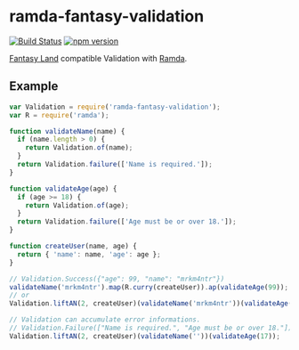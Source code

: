 ramda-fantasy-validation
=============

[![Build Status](https://travis-ci.org/mrkm4ntr/ramda-fantasy-validation.svg?branch=master)](https://travis-ci.org/mrkm4ntr/ramda-fantasy-validation)
[![npm version](https://badge.fury.io/js/ramda-fantasy-validation.svg)](https://badge.fury.io/js/ramda-fantasy-validation)

[Fantasy Land][1] compatible Validation with [Ramda][2].  

[1]: https://github.com/fantasyland/fantasy-land
[2]: https://github.com/ramda/ramda

Example
--------

```js
var Validation = require('ramda-fantasy-validation');
var R = require('ramda');

function validateName(name) {
  if (name.length > 0) {
    return Validation.of(name);
  }
  return Validation.failure(['Name is required.']);
}

function validateAge(age) {
  if (age >= 18) {
    return Validation.of(age);
  }
  return Validation.failure(['Age must be or over 18.']);
}

function createUser(name, age) {
  return { 'name': name, 'age': age };
}

// Validation.Success({"age": 99, "name": "mrkm4ntr"})
validateName('mrkm4ntr').map(R.curry(createUser)).ap(validateAge(99));
// or
Validation.liftAN(2, createUser)(validateName('mrkm4ntr'))(validateAge(99));

// Validation can accumulate error informations.
// Validation.Failure(["Name is required.", "Age must be or over 18."])
Validation.liftAN(2, createUser)(validateName(''))(validateAge(17));
```
